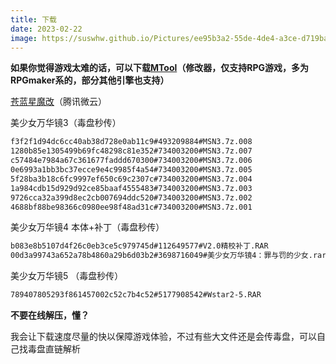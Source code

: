 ```yaml
---
title: 下载
date: 2023-02-22
image: https://suswhw.github.io/Pictures/ee95b3a2-55de-4de4-a3ce-d719bab95d00.png
---
```


**如果你觉得游戏太难的话，可以下载[MTool](https://afdian.net/a/AdventCirno)（修改器，仅支持RPG游戏，多为RPGmaker系的，部分其他引擎也支持）**

[苍蓝星魔改](https://share.weiyun.com/e39OmbCT)（腾讯微云）

美少女万华镜3（毒盘秒传）

```bash
f3f2f1d94dc6cc40ab38d728e0ab11c9#493209884#MSN3.7z.008
1280b85e1305499b69fc48298c81e352#734003200#MSN3.7z.007
c57484e7984a67c361677faddd670300#734003200#MSN3.7z.006
0e6993a1bb3bc37ecce9e4c9985f4a54#734003200#MSN3.7z.005
5f28ba3b18c6fc9997ef650c69c2307c#734003200#MSN3.7z.004
1a984cdb15d929d92ce85baaf4555483#734003200#MSN3.7z.003
9726cca32a399d8ec2cb007694ddc520#734003200#MSN3.7z.002
4688bf88be98366c0980ee98f48ad31c#734003200#MSN3.7z.001
```
美少女万华镜4 本体+补丁（毒盘秒传）

```bash
b083e8b5107d4f26c0eb3ce5c979745d#112649577#V2.0精校补丁.RAR
00d3a99743a652a78b4860a29b6d03b2#3698716049#美少女万华镜4：罪与罚的少女.rar
```

美少女万华镜5 （毒盘秒传）

```bash
789407805293f861457002c52c7b4c52#5177908542#Wstar2-5.RAR
```

**不要在线解压，懂？**

我会让下载速度尽量的快以保障游戏体验，不过有些大文件还是会传毒盘，可以自己找毒盘直链解析